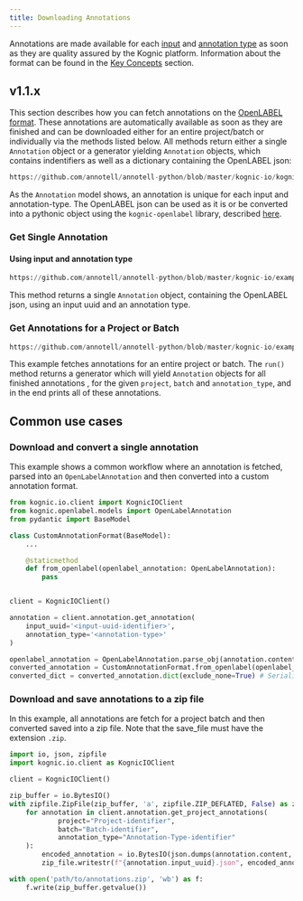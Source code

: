 ```yaml
---
title: Downloading Annotations
---
```


Annotations are made available for each [input](overview) and [annotation type](annotation_types) as soon as they are quality assured by the Kognic platform. Information about the format can be found in the [Key Concepts](../key_concepts.md#annotation) section.

## v1.1.x

This section describes how you can fetch annotations on the [OpenLABEL format](../openlabel/openlabel-format). These
annotations are automatically available as soon as they are finished and can be downloaded either for an entire
project/batch or individually via the methods listed below. All methods return either a single `Annotation` object or
a generator yielding `Annotation` objects, which contains indentifiers as well as a dictionary containing the OpenLABEL
json:

```python reference
https://github.com/annotell/annotell-python/blob/master/kognic-io/kognic/io/model/annotation/client_annotation.py#L7-L13
```

As the `Annotation` model shows, an annotation is unique for each input and annotation-type.
The OpenLABEL json can be used as it is or be converted into a pythonic object using the `kognic-openlabel` library, described
[here](../openlabel/python-client).

### Get Single Annotation

#### Using input and annotation type

```python reference
https://github.com/annotell/annotell-python/blob/master/kognic-io/examples/get_annotation.py#L7-L10
```

This method returns a single `Annotation` object, containing the OpenLABEL json, using an input uuid and an annotation type.

### Get Annotations for a Project or Batch

```python reference
https://github.com/annotell/annotell-python/blob/master/kognic-io/examples/get_project_annotations.py#L8-L23
```

This example fetches annotations for an entire project or batch. The `run()` method returns a generator which will yield `Annotation` objects for all finished annotations
, for the given `project`, `batch` and `annotation_type`, and in the end prints all of these annotations.

## Common use cases

### Download and convert a single annotation

This example shows a common workflow where an annotation is fetched, parsed into an `OpenLabelAnnotation` and then
converted into a custom annotation format.

```python
from kognic.io.client import KognicIOClient
from kognic.openlabel.models import OpenLabelAnnotation
from pydantic import BaseModel

class CustomAnnotationFormat(BaseModel):
    ...

    @staticmethod
    def from_openlabel(openlabel_annotation: OpenLabelAnnotation):
        pass


client = KognicIOClient()

annotation = client.annotation.get_annotation(
    input_uuid='<input-uuid-identifier>',
    annotation_type='<annotation-type>'
)

openlabel_annotation = OpenLabelAnnotation.parse_obj(annotation.content) # Create pydantic object
converted_annotation = CustomAnnotationFormat.from_openlabel(openlabel_annotation=openlabel_annotation) # Convert annotation
converted_dict = converted_annotation.dict(exclude_none=True) # Serialize to dict (or json)
```

### Download and save annotations to a zip file

In this example, all annotations are fetch for a project batch and then converted saved into a zip file. Note that the
save_file must have the extension `.zip`.

```python
import io, json, zipfile
import kognic.io.client as KognicIOClient

client = KognicIOClient()

zip_buffer = io.BytesIO()
with zipfile.ZipFile(zip_buffer, 'a', zipfile.ZIP_DEFLATED, False) as zip_file:
    for annotation in client.annotation.get_project_annotations(
            project="Project-identifier",
            batch="Batch-identifier",
            annotation_type="Annotation-Type-identifier"
    ):
        encoded_annotation = io.BytesIO(json.dumps(annotation.content, indent=4).encode())
        zip_file.writestr(f"{annotation.input_uuid}.json", encoded_annotation.getvalue())

with open('path/to/annotations.zip', 'wb') as f:
    f.write(zip_buffer.getvalue())
```
